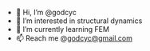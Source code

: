 - 👋 Hi, I’m @godcyc
- 👀 I’m interested in structural dynamics
- 🌱 I’m currently learning FEM
- 📫 Reach me @godcyc@gmail.com

<!---
godcyc/godcyc is a ✨ special ✨ repository because its `README.md` (this file) appears on your GitHub profile.
You can click the Preview link to take a look at your changes.
--->
